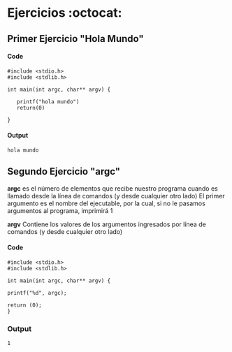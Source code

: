 # Ejercicios :octocat:

## Primer Ejercicio "Hola Mundo"

#### Code
`#include <stdio.h>` </br>
`#include <stdlib.h>` </br >

`int main(int argc, char** argv) {` </br >

`	printf("hola mundo")` </br >
`	return(0)` </br >

`}` <br />
#### Output
`hola mundo`


## Segundo Ejercicio "argc"

**argc** es el número de elementos que recibe nuestro programa cuando es llamado desde la línea de comandos (y desde cualquier otro lado)
El primer argumento es el nombre del ejecutable, por la cual, si no le pasamos argumentos al programa, imprimirá 1

**argv** Contiene los valores de los argumentos ingresados por línea de comandos (y desde cualquier otro lado)

#### Code
`#include <stdio.h>` <br />
`#include <stdlib.h>` <br />

`int main(int argc, char** argv) {` <br />

`printf("%d", argc);` <br />
    
`return (0);` <br />
`}` <br />

### Output 
`1`